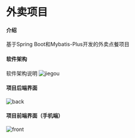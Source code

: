 # 外卖项目

#### 介绍
基于Spring Boot和Mybatis-Plus开发的外卖点餐项目

#### 软件架构
软件架构说明
![jiegou](https://user-images.githubusercontent.com/74487002/201518796-10891e29-eaec-484a-8afd-e84c03e015ed.png)


#### 项目后端界面
![back](https://user-images.githubusercontent.com/74487002/201518815-4cd681ea-5480-4ecd-aaab-7b51d8312e87.jpg)


#### 项目前端界面（手机端）
![front](https://user-images.githubusercontent.com/74487002/201518818-59d2bf1a-60ce-4357-b851-b6620d9bbb1a.png)
